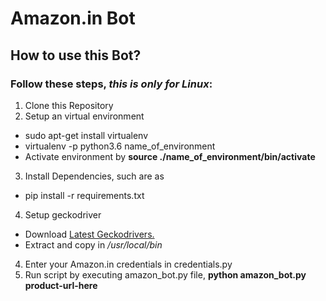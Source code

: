 # Amazon.in Bot

## How to use this Bot?
### Follow these steps, _this is only for Linux_:
1. Clone this Repository
2. Setup an virtual environment
  * sudo apt-get install virtualenv
  * virtualenv -p python3.6 name_of_environment 
  * Activate environment by **source ./name_of_environment/bin/activate**
3. Install Dependencies, such are as
  * pip install -r requirements.txt
4. Setup geckodriver
  * Download [Latest Geckodrivers.](https://github.com/mozilla/geckodriver/releases)
  * Extract and copy in _/usr/local/bin_
4. Enter your Amazon.in credentials in credentials.py
5. Run script by executing amazon_bot.py file, **python amazon_bot.py product-url-here**
